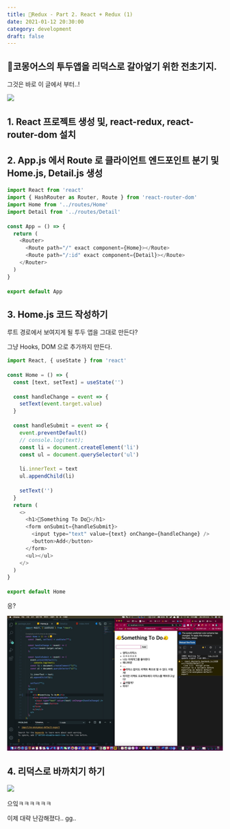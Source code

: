 ```yaml
---
title: 🐤Redux - Part 2. React + Redux (1)
date: 2021-01-12 20:30:00
category: development
draft: false
---
```


## 🐤코몽어스의 투두앱을 리덕스로 갈아엎기 위한 전초기지.

그것은 바로 이 글에서 부터..!

![](https://static.wikia.nocookie.net/starcraft/images/9/9c/InfestedCommandCenter_SCR_Game1.png/revision/latest?cb=20190307001431)

## 1. React 프로젝트 생성 및, react-redux, react-router-dom 설치

## 2. App.js 에서 Route 로 클라이언트 엔드포인트 분기 및 Home.js, Detail.js 생성

```js
import React from 'react'
import { HashRouter as Router, Route } from 'react-router-dom'
import Home from '../routes/Home'
import Detail from '../routes/Detail'

const App = () => {
  return (
    <Router>
      <Route path="/" exact component={Home}></Route>
      <Route path="/:id" exact component={Detail}></Route>
    </Router>
  )
}

export default App
```

## 3. Home.js 코드 작성하기

루트 경로에서 보여지게 될 투두 앱을 그대로 만든다?

그냥 Hooks, DOM 으로 추가까지 만든다.

```js
import React, { useState } from 'react'

const Home = () => {
  const [text, setText] = useState('')

  const handleChange = event => {
    setText(event.target.value)
  }

  const handleSubmit = event => {
    event.preventDefault()
    // console.log(text);
    const li = document.createElement('li')
    const ul = document.querySelector('ul')

    li.innerText = text
    ul.appendChild(li)

    setText('')
  }
  return (
    <>
      <h1>🐤Something To Do🐤</h1>
      <form onSubmit={handleSubmit}>
        <input type="text" value={text} onChange={handleChange} />
        <button>Add</button>
      </form>
      <ul></ul>
    </>
  )
}

export default Home
```

응?

![](./images/redux/react-redux_1.jpeg)

## 4. 리덕스로 바까치기 하기

![](https://i.pinimg.com/originals/e5/29/ca/e529ca39d8683c5ccef15b0ebd7bf35f.gif)

으잌ㅋㅋㅋㅋㅋㅋ

이제 대략 난감해졌다.. gg..
